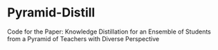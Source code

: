 # Pyramid-Distill
Code for the Paper: Knowledge Distillation for an Ensemble of Students from a Pyramid of Teachers with Diverse Perspective
